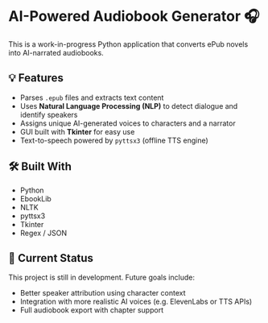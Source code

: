 # AI-Powered Audiobook Generator 🎧

This is a work-in-progress Python application that converts ePub novels into AI-narrated audiobooks.

## 💡 Features
- Parses `.epub` files and extracts text content
- Uses **Natural Language Processing (NLP)** to detect dialogue and identify speakers
- Assigns unique AI-generated voices to characters and a narrator
- GUI built with **Tkinter** for easy use
- Text-to-speech powered by `pyttsx3` (offline TTS engine)

## 🛠 Built With
- Python
- EbookLib
- NLTK
- pyttsx3
- Tkinter
- Regex / JSON

## 🚧 Current Status
This project is still in development. Future goals include:
- Better speaker attribution using character context
- Integration with more realistic AI voices (e.g. ElevenLabs or TTS APIs)
- Full audiobook export with chapter support